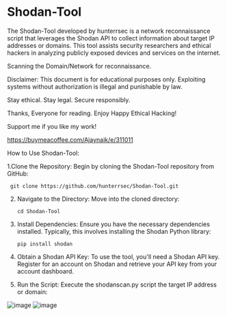 # Shodan-Tool

The Shodan-Tool developed by hunterrsec is a network reconnaissance script that leverages the Shodan API to collect information about target IP addresses or domains. This tool assists security researchers and ethical hackers in analyzing publicly exposed devices and services on the internet.

Scanning the Domain/Network for reconnaissance.

Disclaimer: This document is for educational purposes only. Exploiting systems without authorization is illegal and punishable by law.

Stay ethical. Stay legal. Secure responsibly.

Thanks, Everyone for reading. Enjoy Happy Ethical Hacking!

Support me if you like my work!

https://buymeacoffee.com/Ajaynaik/e/311011


How to Use Shodan-Tool:

1.Clone the Repository: Begin by cloning the Shodan-Tool repository from GitHub:

     git clone https://github.com/hunterrsec/Shodan-Tool.git

2. Navigate to the Directory: Move into the cloned directory:

       cd Shodan-Tool

3. Install Dependencies: Ensure you have the necessary dependencies installed. Typically, this involves installing the Shodan Python library:

       pip install shodan

4. Obtain a Shodan API Key: To use the tool, you'll need a Shodan API key. Register for an account on Shodan and retrieve your API key from your account dashboard.

5. Run the Script: Execute the shodanscan.py script the target IP address or domain:


![image](https://github.com/user-attachments/assets/9e338e16-add9-4f06-8a2f-d8c4996aed1b)
![image](https://github.com/user-attachments/assets/ec2c3c18-4bdf-45ea-baaf-e8600b6bd23b)





